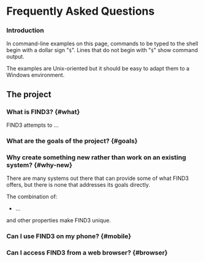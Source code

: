 # Frequently Asked Questions

### Introduction

In command-line examples on this page, commands to be typed to the shell begin
with a dollar sign "`$`".
Lines that do not begin with "`$`" show command output.

The examples are Unix-oriented but it should be easy to adapt them to a Windows environment.

## The project

### What is FIND3? {#what}

FIND3 attempts to ...

### What are the goals of the project? {#goals}



### Why create something new rather than work on an existing system? {#why-new}

There are many systems out there that can provide some of what
FIND3 offers, but there is none that addresses its goals directly.

The combination of:

- ...

and other properties make FIND3 unique.


### Can I use FIND3 on my phone? {#mobile}

### Can I access FIND3 from a web browser? {#browser}

